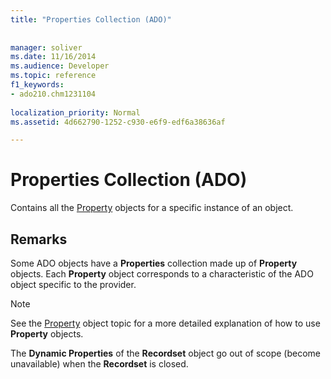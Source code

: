 ```yaml
---
title: "Properties Collection (ADO)"
 
 
manager: soliver
ms.date: 11/16/2014
ms.audience: Developer
ms.topic: reference
f1_keywords:
- ado210.chm1231104
  
localization_priority: Normal
ms.assetid: 4d662790-1252-c930-e6f9-edf6a38636af

---
```


# Properties Collection (ADO)

Contains all the [Property](property-object-ado.md) objects for a specific instance of an object. 
  
## Remarks

Some ADO objects have a **Properties** collection made up of **Property** objects. Each **Property** object corresponds to a characteristic of the ADO object specific to the provider. 
  
> [!NOTE]
> See the [Property](property-object-ado.md) object topic for a more detailed explanation of how to use **Property** objects. 
  
The **Dynamic Properties** of the **Recordset** object go out of scope (become unavailable) when the **Recordset** is closed. 
  

